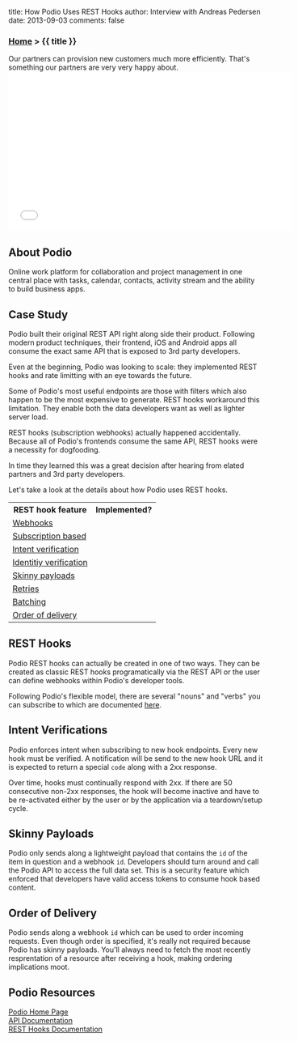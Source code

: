 title: How Podio Uses REST Hooks
author: Interview with Andreas Pedersen
date: 2013-09-03
comments: false

### [Home](/) > {{ title }}

<div class="quote">Our partners can provision new customers much more efficiently. That's something our partners are very very happy about.</div>

<iframe width="560" height="315" src="//www.youtube.com/embed/uHfvAtUdrAo?color=white&theme=light&rel=0" frameborder="0" allowfullscreen></iframe>

## About Podio

Online work platform for collaboration and project management in one central place with tasks, calendar, contacts, activity stream and the ability to build business apps.

## Case Study

Podio built their original REST API right along side their product. Following modern product techniques, their frontend, iOS and Android apps all consume the exact same API that is exposed to 3rd party developers.

Even at the beginning, Podio was looking to scale: they implemented REST hooks and rate limitting with an eye towards the future.

Some of Podio's most useful endpoints are those with filters which also happen to be the most expensive to generate. REST hooks workaround this limitation. They enable both the data developers want as well as lighter server load.

REST hooks (subscription webhooks) actually happened accidentally. Because all of Podio's frontends consume the same API, REST hooks were a necessity for dogfooding.

In time they learned this was a great decision after hearing from elated partners and 3rd party developers.

Let's take a look at the details about how Podio uses REST hooks.

<table>
  <tr>
    <th>REST hook feature</th>
    <th>Implemented?</th>
  </tr>
  <tr>
    <td><a href="/">Webhooks</a></td>
    <td><i class="icon-check-sign"></i></td>
  </tr>
  <tr>
    <td><a href="/">Subscription based</a></td>
    <td><i class="icon-check-sign"></i></td>
  </tr>
  <tr>
    <td><a href="/">Intent verification</a> <i class="icon-shield" title="Security feature"></i></td>
    <td><i class="icon-check-sign"></i></td>
  </tr>
  <tr>
    <td><a href="/">Identitiy verification</a> <i class="icon-shield" title="Security feature"></i></td>
    <td></td>
  </tr>
  <tr>
    <td><a href="/">Skinny payloads</a> <i class="icon-shield" title="Security feature"></i></td>
    <td></td>
  </tr>
  <tr>
    <td><a href="/">Retries</a></td>
    <td><i class="icon-check-sign"></i></td>
  </tr>
  <tr>
    <td><a href="/">Batching</a></td>
    <td></td>
  </tr>
  <tr>
    <td><a href="/">Order of delivery</a></td>
    <td><i class="icon-check-sign"></i></td>
  </tr>
</table>

## REST Hooks

Podio REST hooks can actually be created in one of two ways. They can be created as classic REST hooks programatically via the REST API or the user can define webhooks within Podio's developer tools.

Following Podio's flexible model, there are several "nouns" and "verbs" you can subscribe to which are documented [here](https://developers.podio.com/doc/hooks).

## Intent Verifications

Podio enforces intent when subscribing to new hook endpoints. Every new hook must be verified. A notification will be send to the new hook URL and it is expected to return a special `code` along with a 2xx response.

Over time, hooks must continually respond with 2xx. If there are 50 consecutive non-2xx responses, the hook will become inactive and have to be re-activated either by the user or by the application via a teardown/setup cycle.

## Skinny Payloads

Podio only sends along a lightweight payload that contains the `id` of the item in question and a webhook `id`. Developers should turn around and call the Podio API to access the full data set. This is a security feature which enforced that developers have valid access tokens to consume hook based content.


## Order of Delivery

Podio sends along a webhook `id` which can be used to order incoming requests. Even though order is specified, it's really not required because Podio has skinny payloads. You'll always need to fetch the most recently resprentation of a resource after receiving a hook, making ordering implications moot.

## Podio Resources

[Podio Home Page](http://podio.com/)  
[API Documentation](https://developers.podio.com/doc)  
[REST Hooks Documentation](https://developers.podio.com/doc/hooks)